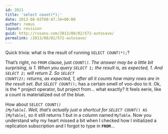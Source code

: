 ```yaml
---
id: 2011
title: 'select count(*);'
date: 2013-08-02T00:47:34+00:00
author: remus
layout: revision
guid: http://rusanu.com/2013/08/02/572-autosave/
permalink: /2013/08/02/572-autosave/
---
```

Quick trivia: what is the result of running <code class="prettyprint lang-sql">SELECT COUNT(*);</code>?

That&#8217;s right, no <code class="prettyprint lang-sql">FROM</code> clause, just <code class="prettyprint lang-sql">COUNT(*)</code>. The answer may be a little bit surprising, is <bb>1</bb>. When you query <code class="prettyprint lang-sql">SELECT 1;</code> the result is, as expected, 1. And <code class="prettyprint lang-sql">SELECT 2;</code> will return 2. So <code class="prettyprint lang-sql">SELECT COUNT(2);</code> returns, as expected, 1, after all it counts how many rows are in the result set. But <code class="prettyprint lang-sql">SELECT COUNT(*);</code> has a certain smell of voo-doo to it. Ok, is the * project operator, but project from&#8230; what exactly? It feels eerie, like a count is materialized out of the blue.

How about <code class="prettyprint lang-sql">SELECT COUNT(*) [MyTable]</code>. Well, that&#8217;s actually just a shortcut for <code class="prettyprint lang-sql">SELECT COUNT(*) AS [MyTable]</code>, so it still returns 1 but in a column named <code class="prettyprint lang-sql">MyTable</code>. Now you understand why my heart missed a bit when I checked how I initialized a replication subscription and I forgot to type in **<code class="prettyprint lang-sql">FROM</code>**&#8230;